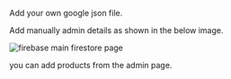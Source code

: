 Add your own google json file.

Add manually admin details as shown in the below image. 

![firebase main firestore page](https://user-images.githubusercontent.com/64288579/147439157-e7f34530-a4b0-45bf-aa08-86d451b3aaaf.PNG)

you can add products from the admin page.
